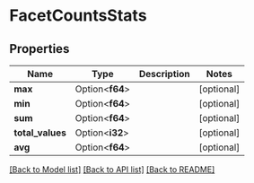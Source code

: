 # FacetCountsStats

## Properties

Name | Type | Description | Notes
------------ | ------------- | ------------- | -------------
**max** | Option<**f64**> |  | [optional]
**min** | Option<**f64**> |  | [optional]
**sum** | Option<**f64**> |  | [optional]
**total_values** | Option<**i32**> |  | [optional]
**avg** | Option<**f64**> |  | [optional]

[[Back to Model list]](../README.md#documentation-for-models) [[Back to API list]](../README.md#documentation-for-api-endpoints) [[Back to README]](../README.md)


